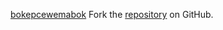 [bokepcewemabok](https://bokepcewemabok.pages.dev)
Fork the [repository](https://github.com/lapelive) on GitHub.